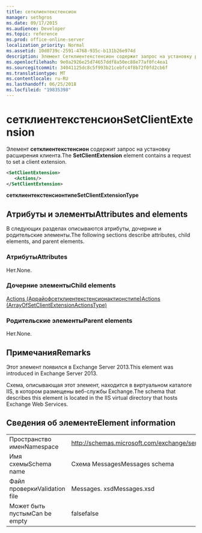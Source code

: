 ```yaml
---
title: сетклиентекстенсион
manager: sethgros
ms.date: 09/17/2015
ms.audience: Developer
ms.topic: reference
ms.prod: office-online-server
localization_priority: Normal
ms.assetid: 10d0739c-2591-4768-935c-b131b26e974d
description: Элемент Сетклиентекстенсион содержит запрос на установку расширения клиента.
ms.openlocfilehash: 9e0a2926e25d74657ddf8a50ec88e77af0fc4ea1
ms.sourcegitcommit: 34041125dc8c5f993b21cebfc4f8b72f0fd2cb6f
ms.translationtype: MT
ms.contentlocale: ru-RU
ms.lasthandoff: 06/25/2018
ms.locfileid: "19835398"
---
```

# <a name="setclientextension"></a><span data-ttu-id="b48e6-103">сетклиентекстенсион</span><span class="sxs-lookup"><span data-stu-id="b48e6-103">SetClientExtension</span></span>

<span data-ttu-id="b48e6-104">Элемент **сетклиентекстенсион** содержит запрос на установку расширения клиента.</span><span class="sxs-lookup"><span data-stu-id="b48e6-104">The **SetClientExtension** element contains a request to set a client extension.</span></span> 
  
```XML
<SetClientExtension>
   <Actions/>
</SetClientExtension>
```

 <span data-ttu-id="b48e6-105">**сетклиентекстенсионтипе**</span><span class="sxs-lookup"><span data-stu-id="b48e6-105">**SetClientExtensionType**</span></span>
## <a name="attributes-and-elements"></a><span data-ttu-id="b48e6-106">Атрибуты и элементы</span><span class="sxs-lookup"><span data-stu-id="b48e6-106">Attributes and elements</span></span>

<span data-ttu-id="b48e6-107">В следующих разделах описываются атрибуты, дочерние и родительские элементы.</span><span class="sxs-lookup"><span data-stu-id="b48e6-107">The following sections describe attributes, child elements, and parent elements.</span></span>
  
### <a name="attributes"></a><span data-ttu-id="b48e6-108">Атрибуты</span><span class="sxs-lookup"><span data-stu-id="b48e6-108">Attributes</span></span>

<span data-ttu-id="b48e6-109">Нет.</span><span class="sxs-lookup"><span data-stu-id="b48e6-109">None.</span></span>
  
### <a name="child-elements"></a><span data-ttu-id="b48e6-110">Дочерние элементы</span><span class="sxs-lookup"><span data-stu-id="b48e6-110">Child elements</span></span>

[<span data-ttu-id="b48e6-111">Actions (Аррайофсетклиентекстенсионактионстипе)</span><span class="sxs-lookup"><span data-stu-id="b48e6-111">Actions (ArrayOfSetClientExtensionActionsType)</span></span>](actions-arrayofsetclientextensionactionstype.md)
  
### <a name="parent-elements"></a><span data-ttu-id="b48e6-112">Родительские элементы</span><span class="sxs-lookup"><span data-stu-id="b48e6-112">Parent elements</span></span>

<span data-ttu-id="b48e6-113">Нет.</span><span class="sxs-lookup"><span data-stu-id="b48e6-113">None.</span></span>
  
## <a name="remarks"></a><span data-ttu-id="b48e6-114">Примечания</span><span class="sxs-lookup"><span data-stu-id="b48e6-114">Remarks</span></span>

<span data-ttu-id="b48e6-115">Этот элемент появился в Exchange Server 2013.</span><span class="sxs-lookup"><span data-stu-id="b48e6-115">This element was introduced in Exchange Server 2013.</span></span>
  
<span data-ttu-id="b48e6-116">Схема, описывающая этот элемент, находится в виртуальном каталоге IIS, в котором размещены веб-службы Exchange.</span><span class="sxs-lookup"><span data-stu-id="b48e6-116">The schema that describes this element is located in the IIS virtual directory that hosts Exchange Web Services.</span></span>
  
## <a name="element-information"></a><span data-ttu-id="b48e6-117">Сведения об элементе</span><span class="sxs-lookup"><span data-stu-id="b48e6-117">Element information</span></span>

|||
|:-----|:-----|
|<span data-ttu-id="b48e6-118">Пространство имен</span><span class="sxs-lookup"><span data-stu-id="b48e6-118">Namespace</span></span>  <br/> |http://schemas.microsoft.com/exchange/services/2006/messages  <br/> |
|<span data-ttu-id="b48e6-119">Имя схемы</span><span class="sxs-lookup"><span data-stu-id="b48e6-119">Schema name</span></span>  <br/> |<span data-ttu-id="b48e6-120">Схема Messages</span><span class="sxs-lookup"><span data-stu-id="b48e6-120">Messages schema</span></span>  <br/> |
|<span data-ttu-id="b48e6-121">Файл проверки</span><span class="sxs-lookup"><span data-stu-id="b48e6-121">Validation file</span></span>  <br/> |<span data-ttu-id="b48e6-122">Messages. xsd</span><span class="sxs-lookup"><span data-stu-id="b48e6-122">Messages.xsd</span></span>  <br/> |
|<span data-ttu-id="b48e6-123">Может быть пустым</span><span class="sxs-lookup"><span data-stu-id="b48e6-123">Can be empty</span></span>  <br/> |<span data-ttu-id="b48e6-124">false</span><span class="sxs-lookup"><span data-stu-id="b48e6-124">false</span></span>  <br/> |
   

